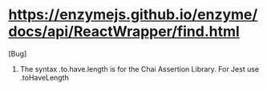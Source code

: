 # https://enzymejs.github.io/enzyme/docs/api/ReactWrapper/find.html

[Bug]
1. The syntax .to.have.length is for the Chai Assertion Library. For Jest use .toHaveLength